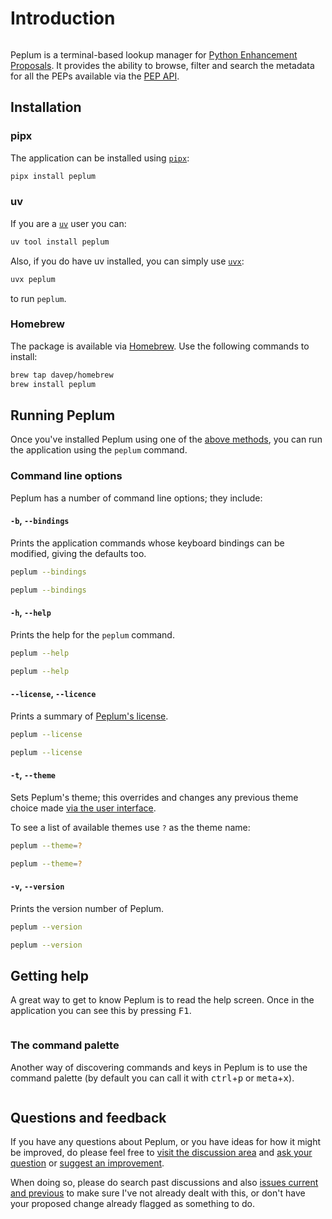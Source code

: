 # Introduction

```{.textual path="docs/screenshots/basic_app.py" title="Peplum" lines=50 columns=120}
```

Peplum is a terminal-based lookup manager for [Python Enhancement
Proposals](https://peps.python.org). It provides the ability to browse,
filter and search the metadata for all the PEPs available via the [PEP
API](https://peps.python.org/api/).

## Installation

### pipx

The application can be installed using [`pipx`](https://pypa.github.io/pipx/):

```sh
pipx install peplum
```

### uv

If you are a [`uv`](https://docs.astral.sh/uv/) user you can:

```sh
uv tool install peplum
```

Also, if you do have uv installed, you can simply use
[`uvx`](https://docs.astral.sh/uv/guides/tools/):

```sh
uvx peplum
```

to run `peplum`.

### Homebrew

The package is available via [Homebrew](https://brew.sh). Use the following
commands to install:

```sh
brew tap davep/homebrew
brew install peplum
```

## Running Peplum

Once you've installed Peplum using one of the [above
methods](#installation), you can run the application using the `peplum`
command.

### Command line options

Peplum has a number of command line options; they include:

#### `-b`, `--bindings`

Prints the application commands whose keyboard bindings can be modified,
giving the defaults too.

```sh
peplum --bindings
```
```bash exec="on" result="text"
peplum --bindings
```

#### `-h`, `--help`

Prints the help for the `peplum` command.

```sh
peplum --help
```
```bash exec="on" result="text"
peplum --help
```

#### `--license`, `--licence`

Prints a summary of [Peplum's license](license.md).

```sh
peplum --license
```
```bash exec="on" result="text"
peplum --license
```

#### `-t`, `--theme`

Sets Peplum's theme; this overrides and changes any previous theme choice made
[via the user interface](configuration.md#theme).

To see a list of available themes use `?` as the theme name:

```sh
peplum --theme=?
```
```bash exec="on" result="text"
peplum --theme=?
```

#### `-v`, `--version`

Prints the version number of Peplum.

```sh
peplum --version
```
```bash exec="on" result="text"
peplum --version
```

## Getting help

A great way to get to know Peplum is to read the help screen. Once in the
application you can see this by pressing <kbd>F1</kbd>.

```{.textual path="docs/screenshots/basic_app.py" title="The Peplum Help Screen" press="f1" lines=50 columns=120}
```

### The command palette

Another way of discovering commands and keys in Peplum is to use the command
palette (by default you can call it with <kbd>ctrl</kbd>+<kbd>p</kbd> or
<kbd>meta</kbd>+<kbd>x</kbd>).

```{.textual path="docs/screenshots/basic_app.py" title="The Peplum Command Palette" press="ctrl+p" lines=50 columns=120}
```

## Questions and feedback

If you have any questions about Peplum, or you have ideas for how it might be
improved, do please feel free to [visit the discussion
area](https://github.com/davep/peplum/discussions) and [ask your
question](https://github.com/davep/peplum/discussions/categories/q-a) or
[suggest an
improvement](https://github.com/davep/peplum/discussions/categories/ideas).

When doing so, please do search past discussions and also [issues current
and previous](https://github.com/davep/peplum/issues) to make sure I've not
already dealt with this, or don't have your proposed change already flagged
as something to do.

[//]: # (index.md ends here)
